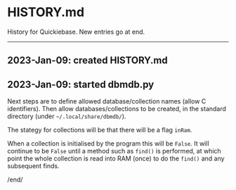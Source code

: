 # HISTORY.md

History for Quickiebase. New entries go at end.

----

## 2023-Jan-09: created HISTORY.md

## 2023-Jan-09: started dbmdb.py

Next steps are to define allowed database/collection names (allow C
identifiers). Then allow databases/collections to be created, in the
standard directory (under `~/.local/share/dbmdb/`).

The stategy for collections will be that there will be a flag `inRam`.

When a collection is initialised by the program this will be `False`.
It will continue to be `False` until a method such as `find()` is performed,
at which point the whole collection is read into RAM (once) to do the
`find()` and any subsequent finds.





/end/
